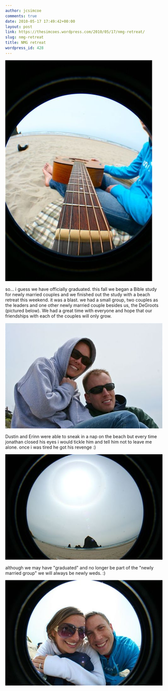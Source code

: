 ```yaml
---
author: jcsimcoe
comments: true
date: 2010-05-17 17:49:42+00:00
layout: post
link: https://thesimcoes.wordpress.com/2010/05/17/nmg-retreat/
slug: nmg-retreat
title: NMG retreat
wordpress_id: 428
---
```


![](/public/assets/tumblr_l2krx82MsA1qb8l8q.jpg)




so… i guess we have officially graduated. this fall we began a Bible study for newly married couples and we finished out the study with a beach retreat this weekend. it was a blast. we had a small group, two couples as the leaders and one other newly married couple besides us, the DeGroots (pictured below). We had a great time with everyone and hope that our friendships with each of the couples will only grow.




![](/public/assets/tumblr_l2kruwbEAm1qb8l8q.jpg)




Dustin and Erinn were able to sneak in a nap on the beach but every time jonathan closed his eyes i would tickle him and tell him not to leave me alone. once i was tired he got his revenge :)




![](/public/assets/tumblr_l2ks0oZf101qb8l8q.jpg)




although we may have "graduated" and no longer be part of the "newly married group" we will always be newly weds. :)




![](/public/assets/tumblr_l2krz0RB031qb8l8q.jpg)
